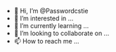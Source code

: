 - 👋 Hi, I’m @Passwordcstie
- 👀 I’m interested in ...
- 🌱 I’m currently learning ...
- 💞️ I’m looking to collaborate on ...
- 📫 How to reach me ...

<!---
Passwordcstie/Passwordcstie is a ✨ special ✨ repository because its `README.md` (this file) appears on your GitHub profile.
You can click the Preview link to take a look at your changes.
--->
